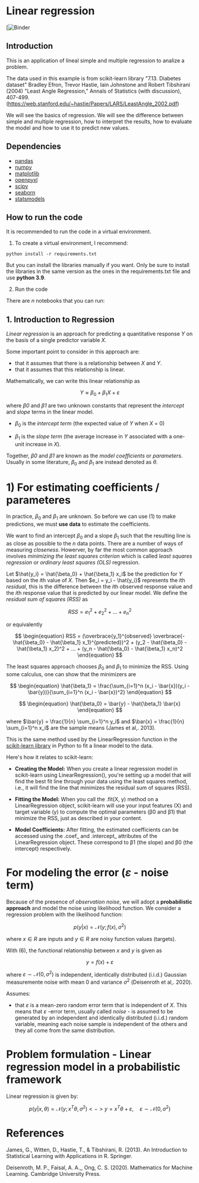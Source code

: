 # Linear regression

[![Binder]()

## Introduction

This is an application of lineal simple and multiple regression to analize a problem. 

The data used in this example is from scikit-learn library "7.13. Diabetes dataset" Bradley Efron, Trevor Hastie, Iain Johnstone and Robert Tibshirani (2004) "Least Angle Regression," Annals of Statistics (with discussion), 407-499. (https://web.stanford.edu/~hastie/Papers/LARS/LeastAngle_2002.pdf)

We will see the basics of regression. We will see the difference between simple and multiple regression, how to interpret the results, how to evaluate the model and how to use it to predict new values.

## Dependencies

* [pandas](https://pandas.pydata.org/)
* [numpy](https://numpy.org/)
* [matplotlib](https://matplotlib.org/)
* [openpyxl](https://openpyxl.readthedocs.io/en/stable/)
* [scipy](https://www.scipy.org/)
* [seaborn](https://seaborn.pydata.org/)
* [statsmodels](https://www.statsmodels.org/stable/index.html)

## How to run the code

It is recommended to run the code in a virtual environment.

1. To create a virtual environment, I recommend:

```
python install -r requirements.txt
```

But you can install the libraries manually if you want. Only be sure to install the libraries in the same version as the ones in the requirements.txt file and use **python 3.9**.

2. Run the code

There are *n* notebooks that you can run:



## 1. Introduction to Regression

*Linear regression* is an approach for predicting a quantitative response *$Y$* on the basis of a single predictor variable *$X$*. 

Some important point to consider in this approach are: 

* that it assumes that there is a relationship between *$X$* and *$Y$*.
* that it assumes that this relationship is linear.

Mathematically, we can write this linear relationship as

$$
\begin{equation} Y \approx \beta_0 + \beta_1 X + \varepsilon \end{equation}
$$

where *β0* and *β1* are two unknown constants that represent the *intercept* and *slope* terms in the linear model.

* $\beta_0$ is the *intercept term* (the expected value of *$Y$* when *$X$* = 0)

* $\beta_1$ is the *slope term* (the average increase in *$Y$* associated with a one-unit increase in *$X$*).

Together, *β0* and *β1* are known as the *model coefficients* or *parameters*. Usually in some literature, $\beta_0$ and $\beta_1$ are instead denoted as $\theta$. 


# 1) For estimating coefficients / parameteres

In practice, $\beta_0$ and $\beta_1$ are unknown. So before we can use (1) to make predictions, we must **use data** to estimate the coefficients. 

We want to find an intercept $\beta_0$ and a slope $\beta_1$ such that the resulting line is as close as possible to the *n* data points. There are a number of ways of measuring *closeness*. Howerver, by far the most common approach involves *minimizing the least squares criterion* which is called *least squares regression* or *ordinary least squares (OLS)* regression.

Let $\hat{y_i} = \hat{\beta_0} + \hat{\beta_1} x_i$ be the prediction for $Y$ based on the $i$th value of $X$. Then $e_i = y_i - \hat{y_i}$ represents the $i$th *residual*, this is the difference between the $i$th observed response value and the $i$th response value that is predicted by our linear model. We define the *residual sum of squares (RSS)* as

$$
\begin{equation} RSS = e_1^2 + e_2^2 + ... + e_n^2 \end{equation}
$$

or equivalently

$$
\begin{equation} RSS = (\overbrace{y_1}^{observed} \overbrace{- \hat{\beta_0} - \hat{\beta_1} x_1}^{predicted})^2 + (y_2 - \hat{\beta_0} - \hat{\beta_1} x_2)^2 + ... + (y_n - \hat{\beta_0} - \hat{\beta_1} x_n)^2 \end{equation}
$$

The least squares approach chooses $\beta_0$ and $\beta_1$ to minimize the RSS. Using some calculus, one can show that the minimizers are

$$
\begin{equation} \hat{\beta_1} = \frac{\sum_{i=1}^n (x_i - \bar{x})(y_i - \bar{y})}{\sum_{i=1}^n (x_i - \bar{x})^2} \end{equation}
$$

$$
\begin{equation} \hat{\beta_0} = \bar{y} - \hat{\beta_1} \bar{x} \end{equation}
$$

where $\bar{y} = \frac{1}{n} \sum_{i=1}^n y_i$ and $\bar{x} = \frac{1}{n} \sum_{i=1}^n x_i$ are the sample means (James et al,. 2013).


This is the same method used by the LinearRegression function in the [scikit-learn library](https://scikit-learn.org/stable/modules/generated/sklearn.linear_model.LinearRegression.html) in Python to fit a linear model to the data.

Here's how it relates to scikit-learn:

* **Creating the Model:** When you create a linear regression model in scikit-learn using LinearRegression(), you're setting up a model that will find the best fit line through your data using the least squares method, i.e., it will find the line that minimizes the residual sum of squares (RSS).

* **Fitting the Model:** When you call the .fit(X, y) method on a LinearRegression object, scikit-learn will use your input features (X) and target variable (y) to compute the optimal parameters (β0 and β1) that minimize the RSS, just as described in your content.

* **Model Coefficients:** After fitting, the estimated coefficients can be accessed using the .coef_ and .intercept_ attributes of the LinearRegression object. These correspond to β1 (the slope) and β0 (the intercept) respectively.



# For modeling the error ($\varepsilon$ - noise term)

Because of the presence of *observation noise*, we will adopt a **probabilistic approach** and model the noise using likelihood function. We consider a regression problem with the likelihood function:

$$
\begin{equation} p(y|x) = \mathcal{N}(y; f(x), \sigma^2) \end{equation}
$$

where $x \in R$ are inputs and $y \in R$ are noisy function values (targets).

With (6), the functional relationship between $x$ and $y$ is given as

$$
\begin{equation} y = f(x) + \varepsilon \end{equation}
$$

where $\varepsilon \sim \mathcal{N}(0, \sigma^2)$ is independent, identically distributed (i.i.d.) Gaussian measuremente noise with mean 0 and variance $\sigma^2$ (Deisenroth et al,. 2020).

Assumes:

* that $\varepsilon$ is a mean-zero random error term that is independent of *$X$*. This means that $\varepsilon$ -error term, usually called *noise* - is assumed to be generated by an independent and identically distributed (i.i.d.) random variable, meaning each noise sample is independent of the others and they all come from the same distribution.

# Problem formulation - Linear regression model in a probabilistic framework

Linear regression is given by:

$$
\begin{equation} p(y| x, \theta) = \mathcal{N}(y; x^T \theta, \sigma^2) <-> y=x^T\theta+\varepsilon, \quad \varepsilon \sim \mathcal{N}(0, \sigma^2)\end{equation}
$$




# References

James, G., Witten, D., Hastie, T., & Tibshirani, R. (2013). An Introduction to Statistical Learning with Applications in R. Springer.

Deisenroth, M. P., Faisal, A. A.,, Ong, C. S. (2020). Mathematics for Machine Learning. Cambridge University Press.